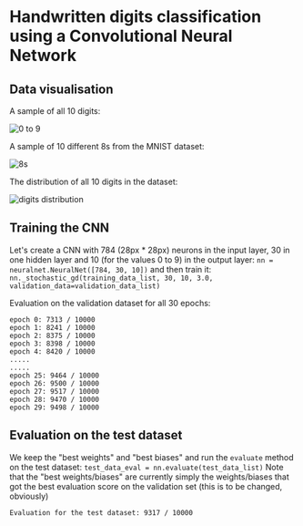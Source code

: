 # Handwritten digits classification using a Convolutional Neural Network

## Data visualisation


A sample of all 10 digits:

![0 to 9](https://i.imgur.com/w7ZADxi.png "A sample of all the digits from 0 to 9")

A sample of 10 different 8s from the MNIST dataset:

![8s](https://i.imgur.com/aZKllwM.png "A sample of different 8s from the MNIST dataset")

The distribution of all 10 digits in the dataset:

![digits distribution](https://i.imgur.com/0dfifFY.png "Distribution of all 10 digits in the dataset")


## Training the CNN
Let's create a CNN with 784 (28px * 28px) neurons in the input layer, 30 in one hidden layer and 10 (for the values 0 to 9) in the output
layer: `nn = neuralnet.NeuralNet([784, 30, 10])`
and then train it:
`nn._stochastic_gd(training_data_list, 30, 10, 3.0, validation_data=validation_data_list)`

Evaluation on the validation dataset for all 30 epochs:
```
epoch 0: 7313 / 10000
epoch 1: 8241 / 10000
epoch 2: 8375 / 10000
epoch 3: 8398 / 10000
epoch 4: 8420 / 10000
.....
.....
epoch 25: 9464 / 10000
epoch 26: 9500 / 10000
epoch 27: 9517 / 10000
epoch 28: 9470 / 10000
epoch 29: 9498 / 10000
```

## Evaluation on the test dataset
We keep the "best weights" and "best biases" and run the `evaluate` method on the test dataset:
`test_data_eval = nn.evaluate(test_data_list)`
Note that the "best weights/biases" are currently simply the weights/biases that got the best evaluation score on the validation set (this is to be changed, obviously)

```Evaluation for the test dataset: 9317 / 10000```
